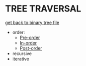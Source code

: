 # TREE TRAVERSAL

[get back to binary tree file](binTree.md)

- order:
    - [Pre-order](preOrder.md)
    - [In-order](inOrder.md)
    - [Post-order](postOrder.md)
- recursive
- iterative